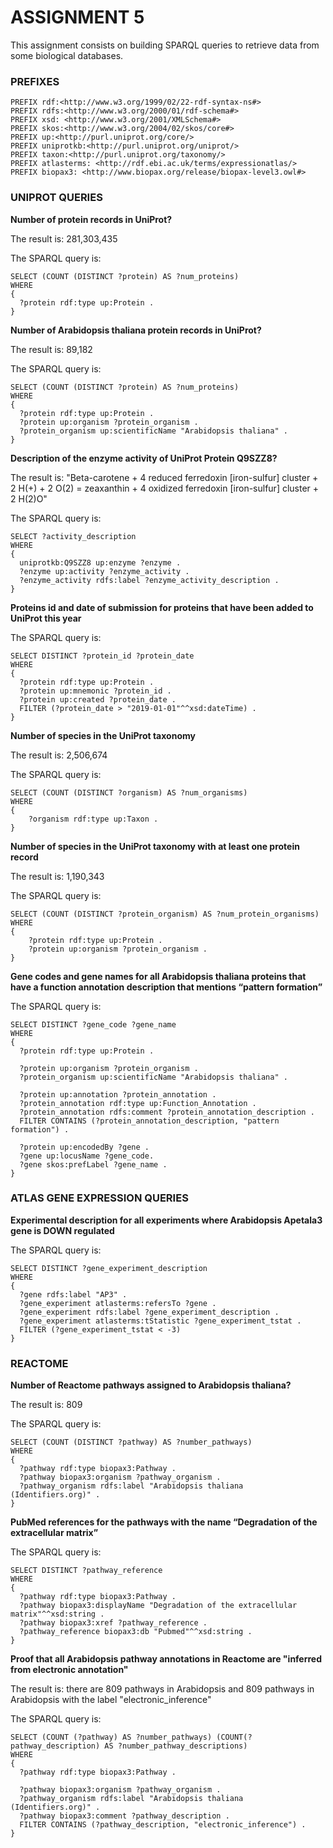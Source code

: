 # ASSIGNMENT 5

This assignment consists on building SPARQL queries to retrieve data from some biological databases.

### PREFIXES

    PREFIX rdf:<http://www.w3.org/1999/02/22-rdf-syntax-ns#> 
    PREFIX rdfs:<http://www.w3.org/2000/01/rdf-schema#> 
    PREFIX xsd: <http://www.w3.org/2001/XMLSchema#>
    PREFIX skos:<http://www.w3.org/2004/02/skos/core#> 
    PREFIX up:<http://purl.uniprot.org/core/>
    PREFIX uniprotkb:<http://purl.uniprot.org/uniprot/>
    PREFIX taxon:<http://purl.uniprot.org/taxonomy/>
    PREFIX atlasterms: <http://rdf.ebi.ac.uk/terms/expressionatlas/>
    PREFIX biopax3: <http://www.biopax.org/release/biopax-level3.owl#>
    
### UNIPROT QUERIES

**Number of protein records in UniProt?**

The result is: 281,303,435

The SPARQL query is:

    SELECT (COUNT (DISTINCT ?protein) AS ?num_proteins)
    WHERE
    {
      ?protein rdf:type up:Protein .
    }

**Number of Arabidopsis thaliana protein records in UniProt?**

The result is: 89,182

The SPARQL query is:

    SELECT (COUNT (DISTINCT ?protein) AS ?num_proteins)
    WHERE 
    {
      ?protein rdf:type up:Protein .
      ?protein up:organism ?protein_organism .
      ?protein_organism up:scientificName "Arabidopsis thaliana" .
    }

**Description of the enzyme activity of UniProt Protein Q9SZZ8?**

The result is: "Beta-carotene + 4 reduced ferredoxin [iron-sulfur] cluster + 2 H(+) + 2 O(2) = zeaxanthin + 4 oxidized ferredoxin [iron-sulfur] cluster + 2 H(2)O"

The SPARQL query is:

    SELECT ?activity_description
    WHERE
    {
      uniprotkb:Q9SZZ8 up:enzyme ?enzyme .
      ?enzyme up:activity ?enzyme_activity . 
      ?enzyme_activity rdfs:label ?enzyme_activity_description .
    }

**Proteins id and date of submission for proteins that have been added to UniProt this year**

The SPARQL  query is:

    SELECT DISTINCT ?protein_id ?protein_date
    WHERE
    {
      ?protein rdf:type up:Protein .
      ?protein up:mnemonic ?protein_id .
      ?protein up:created ?protein_date .
      FILTER (?protein_date > "2019-01-01"^^xsd:dateTime) .
    }

**Number of species in the UniProt taxonomy**

The result is: 2,506,674

The SPARQL query is:

    SELECT (COUNT (DISTINCT ?organism) AS ?num_organisms)
    WHERE
    {
        ?organism rdf:type up:Taxon .
    }

**Number of species in the UniProt taxonomy with at least one protein record**

The result is: 1,190,343

The SPARQL query is:

    SELECT (COUNT (DISTINCT ?protein_organism) AS ?num_protein_organisms)
    WHERE
    {
        ?protein rdf:type up:Protein .
        ?protein up:organism ?protein_organism .
    }

**Gene codes and gene names for all Arabidopsis thaliana proteins that have a function annotation description that mentions “pattern formation”**

The SPARQL query is:

    SELECT DISTINCT ?gene_code ?gene_name
    WHERE
    {
      ?protein rdf:type up:Protein .
      
      ?protein up:organism ?protein_organism .
      ?protein_organism up:scientificName "Arabidopsis thaliana" .
      
      ?protein up:annotation ?protein_annotation .
      ?protein_annotation rdf:type up:Function_Annotation .
      ?protein_annotation rdfs:comment ?protein_annotation_description .
      FILTER CONTAINS (?protein_annotation_description, "pattern formation") .
      
      ?protein up:encodedBy ?gene .
      ?gene up:locusName ?gene_code.
      ?gene skos:prefLabel ?gene_name .
    }

### ATLAS GENE EXPRESSION QUERIES

**Experimental description for all experiments where Arabidopsis Apetala3 gene is DOWN regulated**

The SPARQL query is:

    SELECT DISTINCT ?gene_experiment_description
    WHERE
    {
      ?gene rdfs:label "AP3" .
      ?gene_experiment atlasterms:refersTo ?gene .
      ?gene_experiment rdfs:label ?gene_experiment_description .
      ?gene_experiment atlasterms:tStatistic ?gene_experiment_tstat .
      FILTER (?gene_experiment_tstat < -3)
    }

### REACTOME

**Number of Reactome pathways assigned to Arabidopsis thaliana?**

The result is: 809

The SPARQL query is:

    SELECT (COUNT (DISTINCT ?pathway) AS ?number_pathways)
    WHERE 
    {
      ?pathway rdf:type biopax3:Pathway .
      ?pathway biopax3:organism ?pathway_organism .
      ?pathway_organism rdfs:label "Arabidopsis thaliana (Identifiers.org)" .
    }

**PubMed references for the pathways with the name “Degradation of the extracellular matrix”**

The SPARQL query is:

    SELECT DISTINCT ?pathway_reference
    WHERE 
    {
      ?pathway rdf:type biopax3:Pathway .
      ?pathway biopax3:displayName "Degradation of the extracellular matrix"^^xsd:string .
      ?pathway biopax3:xref ?pathway_reference .
      ?pathway_reference biopax3:db "Pubmed"^^xsd:string .
    }
    
**Proof that all Arabidopsis pathway annotations in Reactome are "inferred from electronic annotation"**

The result is: there are 809 pathways in Arabidopsis and 809 pathways in Arabidopsis with the label "electronic_inference"  

The SPARQL query is:

    SELECT (COUNT (?pathway) AS ?number_pathways) (COUNT(?pathway_description) AS ?number_pathway_descriptions)
    WHERE 
    {
      ?pathway rdf:type biopax3:Pathway .
      
      ?pathway biopax3:organism ?pathway_organism .
      ?pathway_organism rdfs:label "Arabidopsis thaliana (Identifiers.org)" .
      ?pathway biopax3:comment ?pathway_description .
      FILTER CONTAINS (?pathway_description, "electronic_inference") .
    }
    
